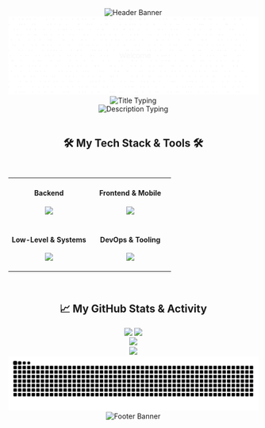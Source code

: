 <!-- 
======================================================================
HEADER: STYLED CAPSULE BANNER
======================================================================
-->
<div align="center">
  <img src="https://capsule-render.vercel.app/api?type=waving&color=0:39FF14,100:00C7FF&height=175§ion=header&text=Hello!%20%20^_~&fontSize=50&fontAlignY=38&animation=fadeIn&fontColor=ffffff" alt="Header Banner"/>
</div>

<!-- 
======================================================================
WELCOME BANNER
======================================================================
-->
<div align="center">
  <img src="https://raw.githubusercontent.com/drewbi/drewbi/master/welcome_banner2.svg" alt="Welcome Banner"/>
</div>

<!-- 
======================================================================
INTRO
======================================================================
-->
<div align="center">
  <img src="https://readme-typing-svg.herokuapp.com?font=Fira+Code&weight=700&size=32&duration=2500&pause=1000&color=39FF14¢er=true&vCenter=true&width=650&lines=%20%20%20%20Backend+Developer%20%20%20%20;Cybersecurity+Enthusiast" alt="Title Typing" />
</div>
<div align="center">
  <img src="https://readme-typing-svg.herokuapp.com?font=JetBrains+Mono&weight=500&size=20&duration=3000&pause=800&color=00C7FF¢er=true&vCenter=true&width=900&height=100&lines=Building+with%3A+Python,+Django,+C%23,+.NET;Exploring%3A+Windows+Internals+%26+Web+Bug+Bounties;Passionate+about+Secure+Architecture" alt="Description Typing" />
</div>
<br>

<!-- 
======================================================================
TECH STACK SECTION 
======================================================================
-->
<h2 align="center">🛠️ My Tech Stack & Tools 🛠️</h2>
<br>
<table align="center" width="80%">
  <!-- Row 1 -->
  <tr>
    <td width="50%" valign="top" align="center">
      <h4><strong>Backend</strong></h4>
      <p>
        <a href="https://skillicons.dev">
          <img src="https://skillicons.dev/icons?i=python,django,cs,dotnet" />
        </a>
      </p>
    </td>
    <td width="50%" valign="top" align="center">
      <h4><strong>Frontend & Mobile</strong></h4>
      <p>
        <a href="https://skillicons.dev">
          <img src="https://skillicons.dev/icons?i=js,html,css,maui" />
        </a>
      </p>
    </td>
  </tr>
  <!-- Row 2 -->
  <tr>
    <td width="50%" valign="top" align="center">
      <h4><strong>Low-Level & Systems</strong></h4>
      <p>
        <a href="https://skillicons.dev">
          <img src="https://skillicons.dev/icons?i=cpp,linux" />
        </a>
      </p>
    </td>
    <td width="50%" valign="top" align="center">
      <h4><strong>DevOps & Tooling</strong></h4>
      <p>
        <a href="https://skillicons.dev">
          <img src="https://skillicons.dev/icons?i=git,docker" />
        </a>
      </p>
    </td>
  </tr>
</table>
<br>

<!-- 
======================================================================
GITHUB STATS SECTION 
======================================================================
-->
<h2 align="center">📈 My GitHub Stats & Activity</h2>

<div align="center">
  <!-- GitHub Stats Card (FIXED URL) -->
  <img height="180em" src="https://github-readme-stats.vercel.app/api?username=hosseinghDev&show_icons=true&hide_border=true&bg_color=0D1117&title_color=39FF14&icon_color=00C7FF&text_color=E6E6E6"/>
  <!-- Top Languages Card -->
  <img height="180em" src="https://github-readme-stats.vercel.app/api/top-langs/?username=hosseinghDev&layout=compact&langs_count=8&hide_border=true&bg_color=0D1117&title_color=39FF14&text_color=E6E6E6"/>
</div>

<div align="center">
  <!-- GitHub Streak Stats -->
  <img src="https://github-readme-streak-stats.herokuapp.com/?user=hosseinghDev&theme=black-ice&hide_border=true&background=0D1117&stroke=39FF14&ring=00C7FF&fire=39FF14"/>
</div>

<div align="center">
  <!-- GitHub Activity Graph -->
  <img src="https://github-readme-activity-graph.vercel.app/graph?username=hosseinghDev&bg_color=0D1117&color=39FF14&line=00C7FF&point=E6E6E6&area=true&hide_border=true"/>
</div>

<!-- 
======================================================================
SNAKE ANIMATION
======================================================================
-->
<div align="center">
  <img src="https://raw.githubusercontent.com/hosseinghDev/hosseinghDev/output/github-snake.svg" alt="Snake animation" />
</div>

<!-- 
======================================================================
FOOTER
======================================================================
-->
<div align="center">
  <img src="https://capsule-render.vercel.app/api?type=waving&color=0:39FF14,100:00C7FF&height=150§ion=footer&text=Every%20keystroke%20is%20a%20choice...%20The%20world%20is%20just%20a%20script%20you%20can%20rewrite.%20%F0%9F%A4%96&fontSize=18&fontAlignY=45&animation=fadeIn&fontColor=ffffff" alt="Footer Banner"/>
</div>
